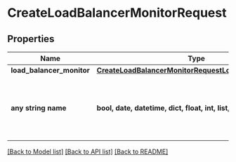 # CreateLoadBalancerMonitorRequest


## Properties
Name | Type | Description | Notes
------------ | ------------- | ------------- | -------------
**load_balancer_monitor** | [**CreateLoadBalancerMonitorRequestLoadBalancerMonitor**](CreateLoadBalancerMonitorRequestLoadBalancerMonitor.md) |  | [optional] 
**any string name** | **bool, date, datetime, dict, float, int, list, str, none_type** | any string name can be used but the value must be the correct type | [optional]

[[Back to Model list]](../README.md#documentation-for-models) [[Back to API list]](../README.md#documentation-for-api-endpoints) [[Back to README]](../README.md)



